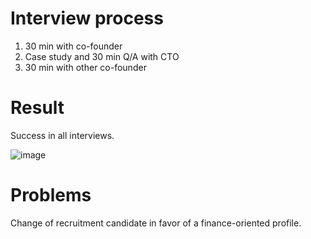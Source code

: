 # Interview process

1. 30 min with co-founder
2. Case study and 30 min Q/A with CTO
3. 30 min with other co-founder

# Result

Success in all interviews.

![image](https://github.com/layerzzzio/lhava-api-etl/assets/98493964/9db4c3bf-f486-41e6-ac20-5b58e55aab34)

# Problems

Change of recruitment candidate in favor of a finance-oriented profile.
